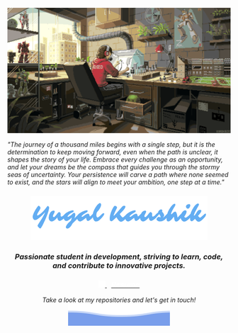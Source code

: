 <p align="center">
  <img src="https://raw.githubusercontent.com/yugalkaushik/yugalkaushik/main/top.gif" alt="Your Animated GIF" />
</p>
<p>
 <i>"The journey of a thousand miles begins with a single step, but it is the determination to keep moving forward, even when the path is unclear, it shapes the story of your life. Embrace every challenge as an opportunity, and let your dreams be the compass that guides you through the stormy seas of uncertainty. Your persistence will carve a path where none seemed to exist, and the stars will align to meet your ambition, one step at a time." </i>
</p>
<h3 align="center"> <img src="https://raw.githubusercontent.com/yugalkaushik/yugalkaushik/main/name.png" </h3>
<h3 align="center"> <i>Passionate student in development, striving to learn, code, and contribute to innovative projects. </i></h3>
<h3 align="center">
  <a href="https://yugalkaushik.vercel.app/assets/resume-Da18jcjU.pdf">
    <img src="https://raw.githubusercontent.com/yugalkaushik/yugalkaushik/main/read.svg" width="15" height="auto" />
    <span style="color: white; margin-left: 10px; font-weight: bold;"><i>Resume</i></span>
  </a>
</h3>
<p align="center">
 <i>Take a look at my repositories and let's get in touch!</i
                                                            
![yugalkaushik](https://raw.githubusercontent.com/yugalkaushik/yugalkaushik/main/bottom_header.svg)



